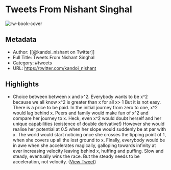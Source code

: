 # Tweets From Nishant Singhal

![rw-book-cover](https://pbs.twimg.com/profile_images/1574039471527383040/vZwzMgGU.jpg)

## Metadata
- Author: [[@kandoi_nishant on Twitter]]
- Full Title: Tweets From Nishant Singhal
- Category: #tweets
- URL: https://twitter.com/kandoi_nishant

## Highlights
- Choice between between x and x^2.
  Everybody wants to be x^2 because we all know x^2 is greater than x for all x> 1
  But it is not easy. There is a price to be paid.
  In the initial journey from zero to one, x^2 would lag behind x. Peers and family would make fun of x^2 and compare her journey to x.
  Heck, even x^2 would doubt herself and her unique capabilities (existence of double derivative!)
  However she would realise her potential at 0.5 when her slope would suddenly be at par with x.
  The world would start noticing once she crosses the tipping point of 1, when she covers up all the lost ground to x.
  Finally, everybody would be in awe when she accelerates magically, galloping towards infinity at ever increasing velocity leaving behind x, huffing and puffing.
  Slow and steady, eventually wins the race. But the steady needs to be acceleration, not velocity. ([View Tweet](https://twitter.com/kandoi_nishant/status/1638469429129355265))
